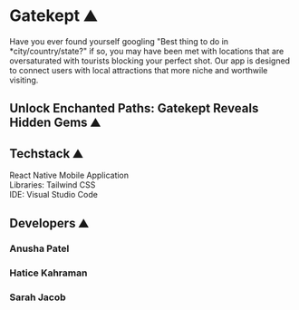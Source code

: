 ﻿# Gatekept ⛰️
Have you ever found yourself googling "Best thing to do in *city/country/state?" if so, you may have been met with locations that are oversaturated with tourists blocking your perfect shot. Our app is designed to connect users with local attractions that more niche and worthwile visiting.

## Unlock Enchanted Paths: Gatekept Reveals Hidden Gems ⛰️

## Techstack ⛰️

React Native Mobile Application\
Libraries: Tailwind CSS\
IDE: Visual Studio Code

## Developers ⛰️
### Anusha Patel
### Hatice Kahraman
### Sarah Jacob
